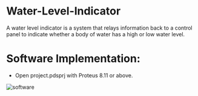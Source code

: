 # Water-Level-Indicator
A water level indicator is a system that relays information back to a control panel  to indicate whether a body of water has a high or low water level. 
# Software Implementation:
* Open project.pdsprj with Proteus 8.11 or above.

![software](https://github.com/MasameEh/Water-Level-Indicator/assets/92492113/8afb7a2a-6545-47e3-ab49-e6b8605de0cb)

